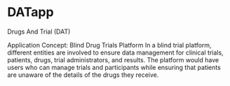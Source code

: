 # DATapp
Drugs And Trial (DAT) 

Application Concept: Blind Drug Trials Platform
In a blind trial platform, different entities are involved to ensure data management for clinical trials, patients, drugs, trial administrators, and results. The platform would have users who can manage trials and participants while ensuring that patients are unaware of the details of the drugs they receive.

